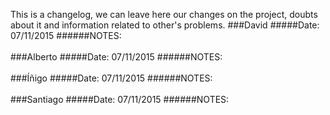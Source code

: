 This is a changelog, we can leave here our changes on the project, doubts about it and information related to other's problems. 
###David 
#####Date: 07/11/2015
######NOTES:
<br><br>
###Alberto 
#####Date: 07/11/2015
######NOTES:
<br><br>
###Íñigo 
#####Date: 07/11/2015
######NOTES:
<br><br>
###Santiago 
#####Date: 07/11/2015
######NOTES: